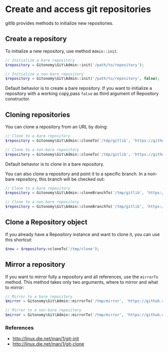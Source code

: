 Create and access git repositories
==================================

gitlib provides methods to initialize new repositories.

Create a repository
-------------------

To initialize a new repository, use method `Admin::init`.

```php
// Initialize a bare repository
$repository = Gitonomy\Git\Admin::init('/path/to/repository');

// Initialize a non-bare repository
$repository = Gitonomy\Git\Admin::init('/path/to/repository', false);
```

Default behavior is to create a bare repository. If you want to
initialize a repository with a working copy,pass `false` as third
argument of Repository constructor.

Cloning repositories
--------------------

You can clone a repository from an URL by doing:

```php
// Clone to a bare repository
$repository = Gitonomy\Git\Admin::cloneTo('/tmp/gitlib', 'https://github.com/gitonomy/gitlib.git');

// Clone to a non-bare repository
$repository = Gitonomy\Git\Admin::cloneTo('/tmp/gitlib', 'https://github.com/gitonomy/gitlib.git', false);
```

Default behavior is to clone in a bare repository.

You can also clone a repository and point it to a specific branch. In a
non-bare repository, this branch will be checked out:

```php
// Clone to a bare repository
$repository = Gitonomy\Git\Admin::cloneBranchTo('/tmp/gitlib', 'https://github.com/gitonomy/gitlib.git', 'a-branch');

// Clone to a non-bare repository
$repository = Gitonomy\Git\Admin::cloneBranchTo('/tmp/gitlib', 'https://github.com/gitonomy/gitlib.git', 'a-branch' false);
```

Clone a Repository object
-------------------------

If you already have a Repository instance and want to clone it, you can
use this shortcut:

```php
$new = $repository->cloneTo('/tmp/clone');
```

Mirror a repository
-------------------

If you want to mirror fully a repository and all references, use the
`mirrorTo` method. This method takes only two arguments, where to mirror
and what to mirror:

```php
// Mirror to a bare repository
$mirror = Gitonomy\Git\Admin::mirrorTo('/tmp/mirror', 'https://github.com/gitonomy/gitlib.git');

// Mirror to a non-bare repository
$mirror = Gitonomy\Git\Admin::mirrorTo('/tmp/mirror', 'https://github.com/gitonomy/gitlib.git', false);
```

### References

-   <http://linux.die.net/man/1/git-init>
-   <http://linux.die.net/man/1/git-clone>
